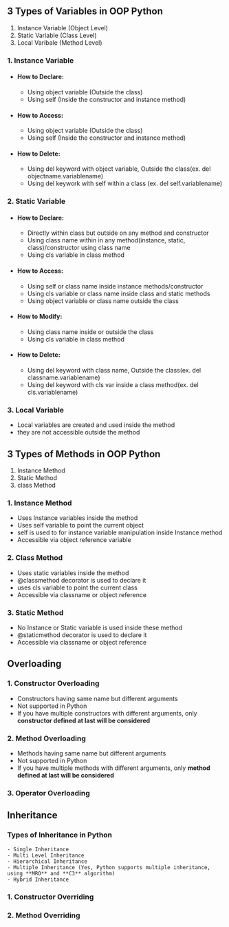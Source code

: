 ## 3 Types of Variables in OOP Python
1. Instance Variable (Object Level)
2. Static Variable (Class Level)
3. Local Varibale (Method Level)


### 1. Instance Variable

- ####  How to Declare:
  - Using object variable (Outside the class)
  - Using self (Inside the constructor and instance method)

- #### How to Access:
  - Using object variable (Outside the class)
  - Using self (Inside the constructor and instance method)

- #### How to Delete:
  - Using del keyword with object variable, Outside the class(ex. del objectname.variablename)
  - Using del keywork with self within a class (ex. del self.variablename)
  
### 2. Static Variable

- ####  How to Declare:
  - Directly within class but outside on any method and constructor
  - Using class name within in any method(instance, static, class)/constructor using class name
  - Using cls variable in class method
  
- #### How to Access:
  - Using self or class name inside instance methods/constructor
  - Using cls variable or class name inside class and static methods
  - Using object variable or class name outside the class

- #### How to Modify:
  - Using class name inside or outside the class
  - Using cls variable in class method
  
- #### How to Delete:
  - Using del keyword with class name, Outside the class(ex. del classname.variablename)
  - Using del keyword with cls var inside a class method(ex. del cls.variablename)
  
### 3. Local Variable
	
  - Local variables are created and used inside the method
  - they are not accessible outside the method



## 3 Types of Methods in OOP Python
1. Instance Method
2. Static Method 
3. class Method 

### 1. Instance Method

  - Uses Instance variables inside the method
  - Uses self variable to point the current object
  - self is used to for instance variable manipulation inside Instance method
  - Accessible via object reference variable

### 2. Class Method

  - Uses static variables inside the method
  - @classmethod decorator is used to declare it
  - uses cls variable to point the current class
  - Accessible via classname or object reference

### 3. Static Method
  - No Instance or Static variable is used inside these method
  - @staticmethod decorator is used to declare it
  - Accessible via classname or object reference
	
	
## Overloading	

### 1. Constructor Overloading
  - Constructors having same name but different arguments
  - Not supported in Python
  - If you have multiple constructors with different arguments, only **constructor defined at last will be considered**

### 2. Method Overloading
  - Methods having same name but different arguments
  - Not supported in Python
  - If you have multiple methods with different arguments, only **method defined at last will be considered**

### 3. Operator Overloading



## Inheritance

### Types of Inheritance in Python
	- Single Inheritance
	- Multi Level Inheritance
	- Hierarchical Inheritance
	- Multiple Inheritance (Yes, Python supports multiple inheritance, using **MRO** and **C3** algorithm)
	- Hybrid Inheritance

### 1. Constructor Overriding

### 2. Method Overriding

